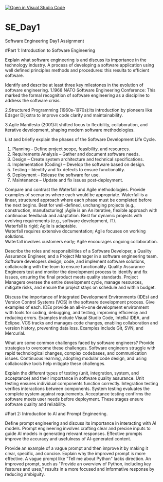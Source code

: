 [![Open in Visual Studio Code](https://classroom.github.com/assets/open-in-vscode-2e0aaae1b6195c2367325f4f02e2d04e9abb55f0b24a779b69b11b9e10269abc.svg)](https://classroom.github.com/online_ide?assignment_repo_id=18370881&assignment_repo_type=AssignmentRepo)
# SE_Day1
Software Engineering Day1 Assignment

#Part 1: Introduction to Software Engineering

Explain what software engineering is and discuss its importance in the technology industry.
A process of developing a software application using well defined principles methods and procedures: this resulta to efficient software.


Identify and describe at least three key milestones in the evolution of software engineering.
1.1968 NATO Software Engineering Conference: This marked the formal recognition of software engineering as a discipline to address the software crisis.  

2.Structured Programming (1960s-1970s):Its introduction by pioneers like Edsger Dijkstra to improve code clarity and maintainability. 

3.Agile Manifesto (2001):It shifted focus to flexibility, collaboration, and iterative development, shaping modern software methodologies.


List and briefly explain the phases of the Software Development Life Cycle.
1. Planning – Define project scope, feasibility, and resources.  
2. Requirements Analysis – Gather and document software needs.  
3. Design – Create system architecture and technical specifications.  
4. Implementation (Coding) – Develop the software based on design.  
5. Testing – Identify and fix defects to ensure functionality.  
6. Deployment – Release the software for use.  
7. Maintenance – Update and fix issues post-deployment.  


Compare and contrast the Waterfall and Agile methodologies. Provide examples of scenarios where each would be appropriate.
Waterfall is a linear, structured approach where each phase must be completed before the next begins. Best for well-defined, unchanging projects (e.g., construction, manufacturing) ;Agile is an An iterative, flexible approach with continuous feedback and adaptation. Best for dynamic projects with evolving requirements (e.g., software development, IT).  
Waterfall is rigid; Agile is adaptable.  
Waterfall requires extensive documentation; Agile focuses on working solutions.  
Waterfall involves customers early; Agile encourages ongoing collaboration.  


Describe the roles and responsibilities of a Software Developer, a Quality Assurance Engineer, and a Project Manager in a software engineering team.
Software developers design, code, and implement software solutions, collaborating with the team to ensure functionality. Quality Assurance Engineers test and monitor the development process to identify and fix issues, ensuring the final product meets quality standards. Project Managers oversee the entire development cycle, manage resources, mitigate risks, and ensure the project stays on schedule and within budget.


Discuss the importance of Integrated Development Environments (IDEs) and Version Control Systems (VCS) in the software development process. Give examples of each.
IDEs provide an all-in-one development environment with tools for coding, debugging, and testing, improving efficiency and reducing errors. Examples include Visual Studio Code, IntelliJ IDEA, and Eclipse. VCS tracks and manages code changes, enabling collaboration and version history, preventing data loss. Examples include Git, SVN, and Mercurial.


What are some common challenges faced by software engineers? Provide strategies to overcome these challenges.
Software engineers struggle with rapid technological changes, complex codebases, and communication issues. Continuous learning, adopting modular code design, and using collaborative tools help mitigate these challenges.



Explain the different types of testing (unit, integration, system, and acceptance) and their importance in software quality assurance.
Unit testing ensures individual components function correctly. Integration testing verifies interactions between components. System testing evaluates the complete system against requirements. Acceptance testing confirms the software meets user needs before deployment. These stages ensure software quality and reliability.


#Part 2: Introduction to AI and Prompt Engineering.

Define prompt engineering and discuss its importance in interacting with AI models.
Prompt engineering involves crafting clear and precise inputs to guide AI models in generating relevant responses. Effective prompts improve the accuracy and usefulness of AI-generated content.


Provide an example of a vague prompt and then improve it by making it clear, specific, and concise. Explain why the improved prompt is more effective.
A vague prompt like "Tell me about Python" lacks direction. An improved prompt, such as "Provide an overview of Python, including key features and uses," results in a more focused and informative response by reducing ambiguity.
